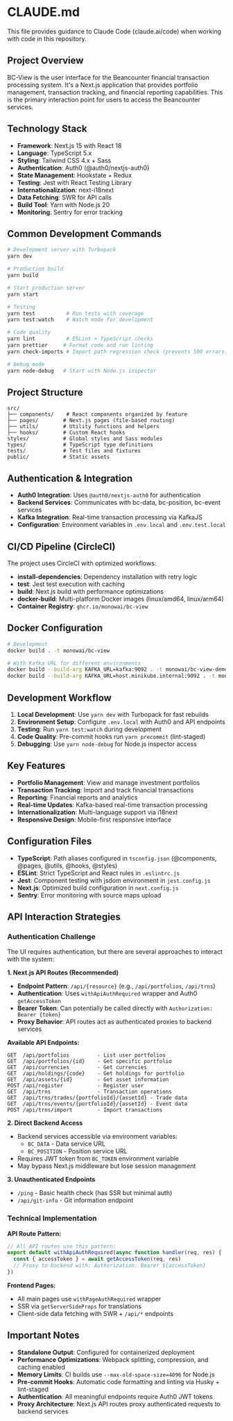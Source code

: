# CLAUDE.md

This file provides guidance to Claude Code (claude.ai/code) when working with code in this repository.

## Project Overview

BC-View is the user interface for the Beancounter financial transaction processing system. It's a Next.js application that provides portfolio management, transaction tracking, and financial reporting capabilities. This is the primary interaction point for users to access the Beancounter services.

## Technology Stack

- **Framework**: Next.js 15 with React 18
- **Language**: TypeScript 5.x
- **Styling**: Tailwind CSS 4.x + Sass
- **Authentication**: Auth0 (@auth0/nextjs-auth0)
- **State Management**: Hookstate + Redux
- **Testing**: Jest with React Testing Library
- **Internationalization**: next-i18next
- **Data Fetching**: SWR for API calls
- **Build Tool**: Yarn with Node.js 20
- **Monitoring**: Sentry for error tracking

## Common Development Commands

```bash
# Development server with Turbopack
yarn dev

# Production build
yarn build

# Start production server
yarn start

# Testing
yarn test          # Run tests with coverage
yarn test:watch    # Watch mode for development

# Code quality
yarn lint          # ESLint + TypeScript checks
yarn prettier     # Format code and run linting
yarn check-imports # Import path regression check (prevents 500 errors)

# Debug mode
yarn node-debug   # Start with Node.js inspector
```

## Project Structure

```
src/
├── components/    # React components organized by feature
├── pages/        # Next.js pages (file-based routing)
├── utils/        # Utility functions and helpers
├── hooks/        # Custom React hooks
styles/           # Global styles and Sass modules
types/            # TypeScript type definitions
tests/            # Test files and fixtures
public/           # Static assets
```

## Authentication & Integration

- **Auth0 Integration**: Uses `@auth0/nextjs-auth0` for authentication
- **Backend Services**: Communicates with bc-data, bc-position, bc-event services
- **Kafka Integration**: Real-time transaction processing via KafkaJS
- **Configuration**: Environment variables in `.env.local` and `.env.test.local`

## CI/CD Pipeline (CircleCI)

The project uses CircleCI with optimized workflows:

- **install-dependencies**: Dependency installation with retry logic
- **test**: Jest test execution with caching
- **build**: Next.js build with performance optimizations
- **docker-build**: Multi-platform Docker images (linux/amd64, linux/arm64)
- **Container Registry**: `ghcr.io/monowai/bc-view`

## Docker Configuration

```bash
# Development
docker build . -t monowai/bc-view

# With Kafka URL for different environments
docker build --build-arg KAFKA_URL=kafka:9092 . -t monowai/bc-view-demo
docker build --build-arg KAFKA_URL=host.minikube.internal:9092 . -t monowai/bc-view
```

## Development Workflow

1. **Local Development**: Use `yarn dev` with Turbopack for fast rebuilds
2. **Environment Setup**: Configure `.env.local` with Auth0 and API endpoints
3. **Testing**: Run `yarn test:watch` during development
4. **Code Quality**: Pre-commit hooks run `yarn precommit` (lint-staged)
5. **Debugging**: Use `yarn node-debug` for Node.js inspector access

## Key Features

- **Portfolio Management**: View and manage investment portfolios
- **Transaction Tracking**: Import and track financial transactions
- **Reporting**: Financial reports and analytics
- **Real-time Updates**: Kafka-based real-time transaction processing
- **Internationalization**: Multi-language support via i18next
- **Responsive Design**: Mobile-first responsive interface

## Configuration Files

- **TypeScript**: Path aliases configured in `tsconfig.json` (@components, @pages, @utils, @hooks, @styles)
- **ESLint**: Strict TypeScript and React rules in `.eslintrc.js`
- **Jest**: Component testing with jsdom environment in `jest.config.js`
- **Next.js**: Optimized build configuration in `next.config.js`
- **Sentry**: Error monitoring with source maps upload

## API Interaction Strategies

### Authentication Challenge

The UI requires authentication, but there are several approaches to interact with the system:

**1. Next.js API Routes (Recommended)**

- **Endpoint Pattern**: `/api/{resource}` (e.g., `/api/portfolios`, `/api/trns`)
- **Authentication**: Uses `withApiAuthRequired` wrapper and Auth0 `getAccessToken`
- **Bearer Token**: Can potentially be called directly with `Authorization: Bearer {token}`
- **Proxy Behavior**: API routes act as authenticated proxies to backend services

**Available API Endpoints:**

```
GET  /api/portfolios         - List user portfolios
GET  /api/portfolios/{id}    - Get specific portfolio
GET  /api/currencies         - Get currencies
GET  /api/holdings/{code}    - Get holdings for portfolio
GET  /api/assets/{id}        - Get asset information
POST /api/register           - Register user
GET  /api/trns               - Transaction operations
GET  /api/trns/trades/{portfolioId}/{assetId} - Trade data
GET  /api/trns/events/{portfolioId}/{assetId} - Event data
POST /api/trns/import        - Import transactions
```

**2. Direct Backend Access**

- Backend services accessible via environment variables:
  - `BC_DATA` - Data service URL
  - `BC_POSITION` - Position service URL
- Requires JWT token from `BC_TOKEN` environment variable
- May bypass Next.js middleware but lose session management

**3. Unauthenticated Endpoints**

- `/ping` - Basic health check (has SSR but minimal auth)
- `/api/git-info` - Git information endpoint

### Technical Implementation

**API Route Pattern:**

```typescript
// All API routes use this pattern:
export default withApiAuthRequired(async function handler(req, res) {
  const { accessToken } = await getAccessToken(req, res)
  // Proxy to backend with: Authorization: Bearer ${accessToken}
})
```

**Frontend Pages:**

- All main pages use `withPageAuthRequired` wrapper
- SSR via `getServerSideProps` for translations
- Client-side data fetching with SWR + `/api/*` endpoints

## Important Notes

- **Standalone Output**: Configured for containerized deployment
- **Performance Optimizations**: Webpack splitting, compression, and caching enabled
- **Memory Limits**: CI builds use `--max-old-space-size=4096` for Node.js
- **Pre-commit Hooks**: Automatic code formatting and linting via Husky + lint-staged
- **Authentication**: All meaningful endpoints require Auth0 JWT tokens
- **Proxy Architecture**: Next.js API routes proxy authenticated requests to backend services
